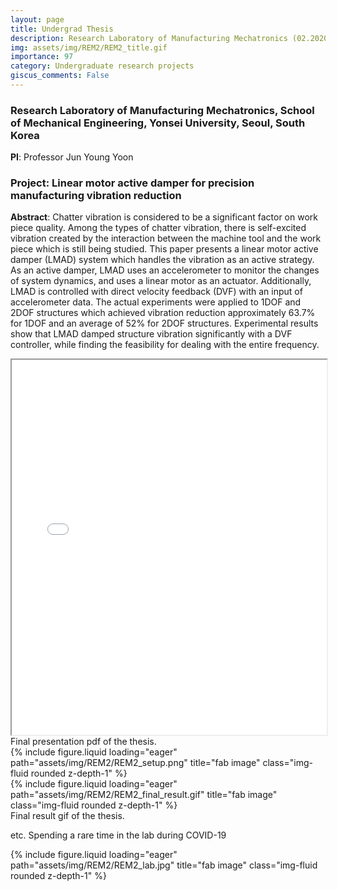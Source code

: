 ```yaml
---
layout: page
title: Undergrad Thesis
description: Research Laboratory of Manufacturing Mechatronics (02.2020-06.2020), Yonsei University, Seoul, South Korea
img: assets/img/REM2/REM2_title.gif
importance: 97
category: Undergraduate research projects
giscus_comments: False
---
```


### **Research Laboratory of Manufacturing Mechatronics**, School of Mechanical Engineering, Yonsei University, Seoul, South Korea

**PI**: Professor Jun Young Yoon

### **Project**: **Linear motor active damper for precision manufacturing vibration reduction**

**Abstract**: Chatter vibration is considered to be a significant factor on work piece quality. Among the types of chatter vibration, there is self-excited vibration created by the interaction between the machine tool and the work piece which is still being studied. This paper presents a linear motor active damper (LMAD) system which handles the vibration as an active strategy. As an active damper, LMAD uses an accelerometer to monitor the changes of system dynamics, and uses a linear motor as an actuator. Additionally, LMAD is controlled with direct velocity feedback (DVF) with an input of accelerometer data. The actual experiments were applied to 1DOF and 2DOF structures which achieved vibration reduction approximately 63.7% for 1DOF and an average of 52% for 2DOF structures. Experimental results show that LMAD damped structure vibration significantly with a DVF controller, while finding the feasibility for dealing with the entire frequency.


<iframe src="/assets/img/REM2/REM2_final_ppt.pdf" width="100%" height="600px">
    This browser does not support PDFs. Please download the PDF to view it: <a href="/assets/img/REM2/REM2_final_ppt.pdf">Download PDF</a>.
</iframe>
<div class="caption">
    Final presentation pdf of the thesis.
</div>

<div class="row">
    <div class="col-sm mt-3 mt-md-0">
        {% include figure.liquid loading="eager" path="assets/img/REM2/REM2_setup.png" title="fab image" class="img-fluid rounded z-depth-1" %}
    </div>
</div>

<div class="row">
    <div class="col-sm mt-3 mt-md-0">
        {% include figure.liquid loading="eager" path="assets/img/REM2/REM2_final_result.gif" title="fab image" class="img-fluid rounded z-depth-1" %}
    </div>
</div>
<div class="caption">
    Final result gif of the thesis.
</div>



etc. Spending a rare time in the lab during COVID-19
<div class="row">
    <div class="col-sm mt-3 mt-md-0">
        {% include figure.liquid loading="eager" path="assets/img/REM2/REM2_lab.jpg" title="fab image" class="img-fluid rounded z-depth-1" %}
    </div>
</div>

